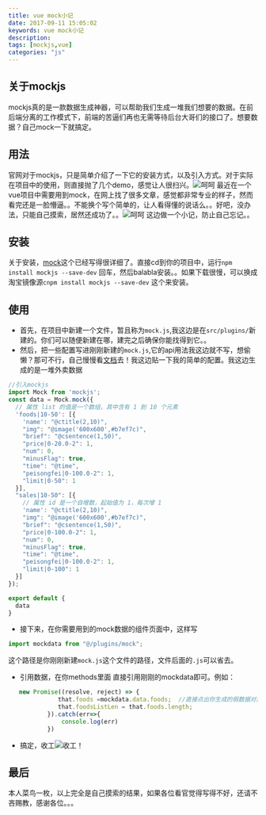 ```yaml
---
title: vue mock小记
date: 2017-09-11 15:05:02
keywords: vue mock小记
description:
tags: [mockjs,vue]
categories: "js"
---
```


## 关于mockjs
mockjs真的是一款数据生成神器，可以帮助我们生成一堆我们想要的数据。在前后端分离的工作模式下，前端的苦逼们再也无需等待后台大哥们的接口了。想要数据？自己mock一下就搞定。
## 用法
官网对于mockjs，只是简单介绍了一下它的安装方式，以及引入方式。对于实际在项目中的使用，则直接抛了几个demo，感觉让人很扫兴。![呵呵](http://oughko11e.bkt.clouddn.com/1.png)
最近在一个vue项目中需要用到mock，在网上找了很多文章，感觉都非常专业的样子，然而看完还是一脸懵逼。。不能换个写个简单的，让人看得懂的说话么。。好吧，没办法，只能自己摸索，居然还成功了。。![呵呵](http://oughko11e.bkt.clouddn.com/2.png) 这边做一个小记，防止自己忘记。。
<!--more-->
## 安装
关于安装，[mock](https://github.com/nuysoft/Mock/wiki/Getting-Started)这个已经写得很详细了。直接cd到你的项目中，运行`npm install mockjs --save-dev` 回车，然后balabla安装。。如果下载很慢，可以换成淘宝镜像源`cnpm install mockjs --save-dev` 这个来安装。

## 使用

* 首先，在项目中新建一个文件，暂且称为`mock.js`,我这边是在`src/plugins/`新建的。你们可以随便新建在哪，建完之后确保你能找得到它。。
* 然后，把一些配置写进刚刚新建的`mock.js`,它的api用法我这边就不写，想偷懒？那可不行，自己慢慢看[文档](http://mockjs.com/examples.html)去！我这边贴一下我的简单的配置。我这边生成的是一堆外卖数据
``` javascript
//引入mockjs
import Mock from 'mockjs';
const data = Mock.mock({
  // 属性 list 的值是一个数组，其中含有 1 到 10 个元素
  'foods|10-50': [{
    'name': "@ctitle(2,10)",
    "img": "@image('600x600',#b7ef7c)",
    "brief": "@csentence(1,50)",
    "price|0-20.0-2": 1,
    "num": 0,
    "minusFlag": true,
    "time": "@time",
    "peisongfei|0-100.0-2": 1,
    "limit|0-50": 1
  }],
  "sales|10-50": [{
    // 属性 id 是一个自增数，起始值为 1，每次增 1
    'name': "@ctitle(2,10)",
    "img": "@image('600x600',#b7ef7c)",
    "brief": "@csentence(1,50)",
    "price|0-100.0-2": 1,
    "num": 0,
    "minusFlag": true,
    "time": "@time",
    "peisongfei|0-100.0-2": 1,
    "limit|0-100": 1
  }]
});

export default {
  data
}
```
* 接下来，在你需要用到的mock数据的组件页面中，这样写
```javascript 
import mockdata from "@/plugins/mock";
```
这个路径是你刚刚新建`mock.js`这个文件的路径，文件后面的`.js`可以省去。
* 引用数据，在你methods里面 直接引用刚刚的mockdata即可。例如：
 ```javascript
    new Promise((resolve, reject) => {
               that.foods =mockdata.data.foods;  //直接点出你生成的假数据对象即可
               that.foodsListLen = that.foods.length;
            }).catch(err=>{
                console.log(err)
            })
 ```
* 搞定，收工![收工](http://oughko11e.bkt.clouddn.com/3.png)！

## 最后
本人菜鸟一枚，以上完全是自己摸索的结果，如果各位看官觉得写得不好，还请不吝赐教，感谢各位。。。